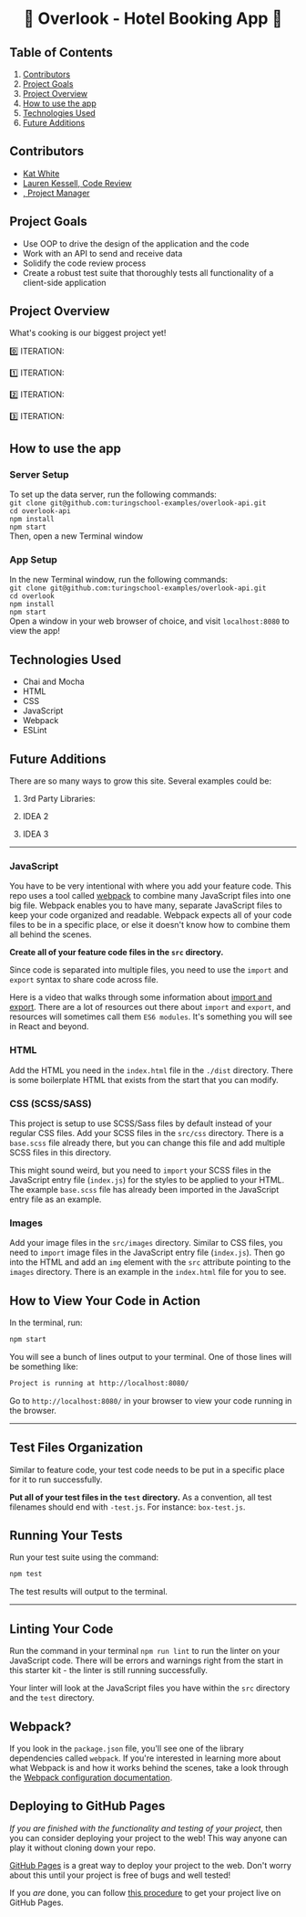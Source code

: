<h1 align="center"> 🧳 Overlook - Hotel Booking App 🧳 </h1>

<!-- <p align="center"><img src=ADD GIF HERE></p> -->

## Table of Contents
1. [Contributors](https://github.com/k-atwhite/overlook/blob/main/README.md#contributors)
2. [Project Goals](https://github.com/k-atwhite/overlook/blob/main/README.md#project-goals)
3. [Project Overview](https://github.com/k-atwhite/overlook/blob/main/README.md#project-overview)
4. [How to use the app](https://github.com/k-atwhite/overlook/blob/main/README.md#how-to-use-the-app)
5. [Technologies Used](https://github.com/k-atwhite/overlook/blob/main/README.md#technologies-used)
6. [Future Additions](https://github.com/k-atwhite/overlook/blob/main/README.md#future-additions)

## Contributors
- [Kat White](https://github.com/k-atwhite)
- [Lauren Kessell, Code Review]()
- [, Project Manager]()

## Project Goals
- Use OOP to drive the design of the application and the code
- Work with an API to send and receive data
- Solidify the code review process
- Create a robust test suite that thoroughly tests all functionality of a client-side application


## Project Overview
What's cooking is our biggest project yet!

0️⃣ ITERATION: 

1️⃣ ITERATION:  

2️⃣ ITERATION: 

3️⃣ ITERATION: 


## How to use the app
### Server Setup
To set up the data server, run the following commands:  
`git clone git@github.com:turingschool-examples/overlook-api.git`  
`cd overlook-api`  
`npm install`  
`npm start`  
Then, open a new Terminal window

### App Setup
In the new Terminal window, run the following commands:  
`git clone git@github.com:turingschool-examples/overlook-api.git`  
`cd overlook`  
`npm install`  
`npm start`  
Open a window in your web browser of choice, and visit `localhost:8080` to view the app!


## Technologies Used
* Chai and Mocha
* HTML
* CSS
* JavaScript
* Webpack
* ESLint


## Future Additions
There are so many ways to grow this site. Several examples could be:
1. 3rd Party Libraries:

2. IDEA 2

3. IDEA 3

______________________________



### JavaScript

You have to be very intentional with where you add your feature code. This repo uses a tool called [webpack](https://webpack.js.org/) to combine many JavaScript files into one big file. Webpack enables you to have many, separate JavaScript files to keep your code organized and readable. Webpack expects all of your code files to be in a specific place, or else it doesn't know how to combine them all behind the scenes.

**Create all of your feature code files in the `src` directory.**

Since code is separated into multiple files, you need to use the `import` and `export` syntax to share code across file.

Here is a video that walks through some information about [import and export](https://www.youtube.com/watch?v=_3oSWwapPKQ). There are a lot of resources out there about `import` and `export`, and resources will sometimes call them `ES6 modules`. It's something you will see in React and beyond.

### HTML

Add the HTML you need in the `index.html` file in the `./dist` directory. There is some boilerplate HTML that exists from the start that you can modify.

### CSS (SCSS/SASS)

This project is setup to use SCSS/Sass files by default instead of your regular CSS files. Add your SCSS files in the `src/css` directory. There is a `base.scss` file already there, but you can change this file and add multiple SCSS files in this directory.

This might sound weird, but you need to `import` your SCSS files in the JavaScript entry file (`index.js`) for the styles to be applied to your HTML. The example `base.scss` file has already been imported in the JavaScript entry file as an example.

### Images

Add your image files in the `src/images` directory. Similar to CSS files, you need to `import` image files in the JavaScript entry file (`index.js`). Then go into the HTML and add an `img` element with the `src` attribute pointing to the `images` directory. There is an example in the `index.html` file for you to see.

## How to View Your Code in Action

In the terminal, run:

```bash
npm start
```

You will see a bunch of lines output to your terminal. One of those lines will be something like:

```bash
Project is running at http://localhost:8080/
```

Go to `http://localhost:8080/` in your browser to view your code running in the browser.

---

## Test Files Organization

Similar to feature code, your test code needs to be put in a specific place for it to run successfully.

**Put all of your test files in the `test` directory.** As a convention, all test filenames should end with `-test.js`. For instance: `box-test.js`.

## Running Your Tests

Run your test suite using the command:

```bash
npm test
```

The test results will output to the terminal.

---

## Linting Your Code

Run the command in your terminal `npm run lint` to run the linter on your JavaScript code. There will be errors and warnings right from the start in this starter kit - the linter is still running successfully.

Your linter will look at the JavaScript files you have within the `src` directory and the `test` directory. 

## Webpack?

If you look in the `package.json` file, you'll see one of the library dependencies called `webpack`. If you're interested in learning more about what Webpack is and how it works behind the scenes, take a look through the [Webpack configuration documentation](https://webpack.js.org/concepts/).

## Deploying to GitHub Pages

_If you are finished with the functionality and testing of your project_, then you can consider deploying your project to the web! This way anyone can play it without cloning down your repo.

[GitHub Pages](https://pages.github.com/) is a great way to deploy your project to the web. Don't worry about this until your project is free of bugs and well tested!

If you _are_ done, you can follow [this procedure](./gh-pages-procedure.md) to get your project live on GitHub Pages.
